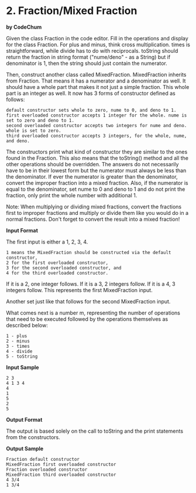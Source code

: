 # 2. Fraction/Mixed Fraction

**by CodeChum**

Given the class Fraction in the code editor. Fill in the operations and display for the class Fraction. For plus and minus, think cross multiplication. times is straightforward, while divide has to do with reciprocals. toString should return the fraction in string format ("nume/deno" - as a String) but if denominator is 1, then the string should just contain the numerator. 


Then, construct another class called MixedFraction. MixedFraction inherits from Fraction. That means it has a numerator and a denominator as well. It should have a whole part that makes it not just a simple fraction. This whole part is an integer as well. It now has 3 forms of constructor defined as follows:

    default constructor sets whole to zero, nume to 0, and deno to 1.
    first overloaded constructor accepts 1 integer for the whole. nume is set to zero and deno to 1.
    second overloaded constructor accepts two integers for nume and deno. whole is set to zero.
    third overloaded constructor accepts 3 integers, for the whole, nume, and deno.


The constructors print what kind of constructor they are similar to the ones found in the Fraction. This also means that the toString() method and all the other operations should be overridden. The answers do not necessarily have to be in their lowest form but the numerator must always be less than the denominator. If ever the numerator is greater than the denominator, convert the improper fraction into a mixed fraction. Also, if the numerator is equal to the denominator, set nume to 0 and deno to 1 and do not print the fraction, only print the whole number with additional 1.


Note: When multiplying or dividing mixed fractions, convert the fractions first to improper fractions and multiply or divide them like you would do in a normal fractions. Don't forget to convert the result into a mixed fraction!

**Input Format**

The first input is either a 1, 2, 3, 4. 

    1 means the MixedFraction should be constructed via the default constructor, 
    2 for the first overloaded constructor, 
    3 for the second overloaded constructor, and 
    4 for the third overloaded constructor.

If it is a 2, one integer follows. If it is a 3, 2 integers follow. If it is a 4, 3 integers follow. This represents the first MixedFraction input. 

Another set just like that follows for the second MixedFraction input. 

What comes next is a number m, representing the number of operations that need to be executed followed by the operations themselves as described below:

    1 - plus
    2 - minus
    3 - times
    4 - divide
    5 - toString

**Input Sample**

    2 3
    4 1 3 4
    4
    1
    5
    2
    5

**Output Format**

The output is based solely on the call to toString and the print statements from the constructors.

**Output Sample**

    Fraction default constructor
    MixedFraction first overloaded constructor
    Fraction overloaded constructor
    MixedFraction third overloaded constructor
    4 3/4
    1 3/4